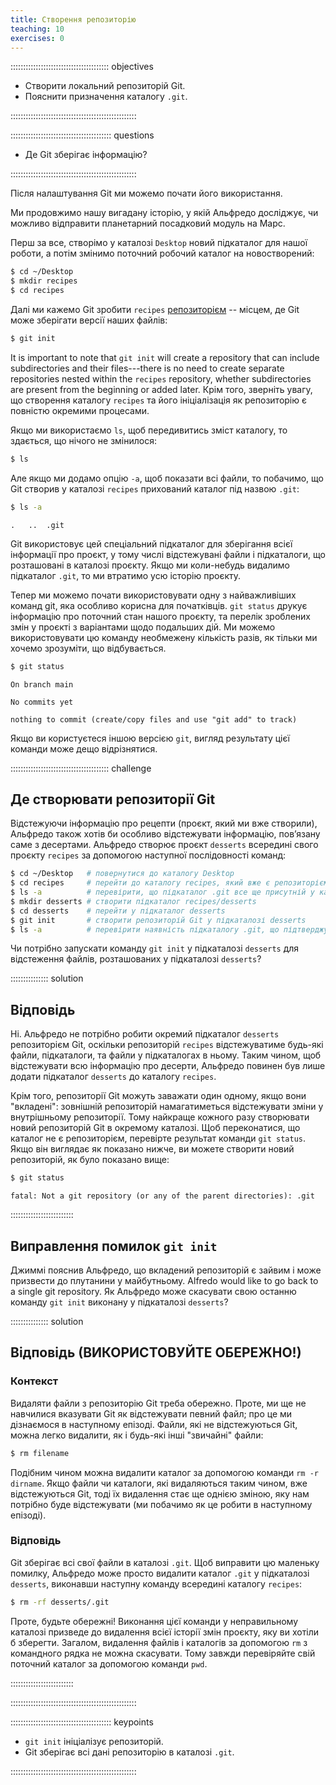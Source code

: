 ```yaml
---
title: Створення репозиторію
teaching: 10
exercises: 0
---
```


::::::::::::::::::::::::::::::::::::::: objectives

- Створити локальний репозиторій Git.
- Пояснити призначення каталогу `.git`.

::::::::::::::::::::::::::::::::::::::::::::::::::

:::::::::::::::::::::::::::::::::::::::: questions

- Де Git зберігає інформацію?

::::::::::::::::::::::::::::::::::::::::::::::::::

Після налаштування Git ми можемо почати його використання.

Ми продовжимо нашу вигадану історію, у якій Альфредо досліджує, чи можливо відправити планетарний посадковий модуль на Марс.

Перш за все, створімо у каталозі `Desktop` новий підкаталог для нашої роботи, а потім змінимо поточний робочий каталог на новостворений:

```bash
$ cd ~/Desktop
$ mkdir recipes
$ cd recipes
```

Далі ми кажемо Git зробити `recipes` [репозиторієм](../learners/reference.md#repository)
\-- місцем, де Git може зберігати версії наших файлів:

```bash
$ git init
```

It is important to note that `git init` will create a repository that
can include subdirectories and their files---there is no need to create
separate repositories nested within the `recipes` repository, whether
subdirectories are present from the beginning or added later. Крім того, зверніть увагу, що створення каталогу `recipes` та його ініціалізація як репозиторію є повністю окремими процесами.

Якщо ми використаємо `ls`, щоб передивитись зміст каталогу, то здається, що нічого не змінилося:

```bash
$ ls
```

Але якщо ми додамо опцію `-a`, щоб показати всі файли, то побачимо, що Git створив у каталозі `recipes` прихований каталог під назвою `.git`:

```bash
$ ls -a
```

```output
.	..	.git
```

Git використовує цей спеціальний підкаталог для зберігання всієї інформації про проєкт, у тому числі відстежувані файли і підкаталоги, що розташовані в каталозі проєкту.
Якщо ми коли-небудь видалимо підкаталог `.git`, то ми втратимо усю історію проєкту.

Тепер ми можемо почати використовувати одну з найважливіших команд git, яка особливо корисна для початківців. `git status` друкує інформацію про поточний стан нашого проєкту, та перелік зроблених змін у проєкті з варіантами щодо подальших дій. Ми можемо використовувати цю команду необмежену кількість разів, як тільки ми хочемо зрозуміти, що відбувається.

```bash
$ git status
```

```output
On branch main

No commits yet

nothing to commit (create/copy files and use "git add" to track)
```

Якщо ви користуєтеся іншою версією `git`, вигляд результату цієї команди може дещо відрізнятися.

:::::::::::::::::::::::::::::::::::::::  challenge

## Де створювати репозиторії Git

Відстежуючи інформацію про рецепти (проєкт, який ми вже створили), Альфредо також хотів би особливо відстежувати інформацію, пов’язану саме з десертами.
Альфредо створює проєкт `desserts` всередині свого проєкту `recipes`
за допомогою наступної послідовності команд:

```bash
$ cd ~/Desktop   # повернутися до каталогу Desktop
$ cd recipes     # перейти до каталогу recipes, який вже є репозиторієм Git
$ ls -a          # перевірити, що підкаталог .git все ще присутній у каталозі recipes
$ mkdir desserts # створити підкаталог recipes/desserts
$ cd desserts    # перейти у підкаталог desserts
$ git init       # створити репозиторій Git у підкаталозі desserts
$ ls -a          # перевірити наявність підкаталогу .git, що підтверджує створення нового репозиторію
```

Чи потрібно запускати команду `git init` у підкаталозі `desserts` для відстеження файлів, розташованих у підкаталозі `desserts`?

:::::::::::::::  solution

## Відповідь

Ні. Альфредо не потрібно робити окремий підкаталог `desserts` репозиторієм Git, оскільки репозиторій `recipes` відстежуватиме будь-які файли, підкаталоги, та файли у підкаталогах в ньому.  Таким чином, щоб відстежувати всю інформацію про десерти, Альфредо повинен був лише додати підкаталог `desserts` до каталогу `recipes`.

Крім того, репозиторії Git можуть заважати один одному, якщо вони "вкладені": зовнішній репозиторій намагатиметься відстежувати зміни у внутрішньому репозиторії. Тому найкраще кожного разу створювати новий репозиторій Git в окремому каталозі. Щоб переконатися, що каталог не є репозиторієм, перевірте результат команди `git status`. Якщо він виглядає як показано нижче, ви можете створити новий репозиторій, як було показано вище:

```bash
$ git status
```

```output
fatal: Not a git repository (or any of the parent directories): .git
```

:::::::::::::::::::::::::

## Виправлення помилок `git init`

Джиммі пояснив Альфредо, що вкладений репозиторій є зайвим і може призвести до плутанини у майбутньому. Alfredo would like to go back to a single git repository. Як Альфредо може скасувати свою останню команду `git init` виконану у підкаталозі `desserts`?

:::::::::::::::  solution

## Відповідь (ВИКОРИСТОВУЙТЕ ОБЕРЕЖНО!)

### Контекст

Видаляти файли з репозиторію Git треба обережно. Проте, ми ще не навчилися вказувати Git як відстежувати певний файл; про це ми дізнаємося в наступному епізоді. Файли, які не відстежуються Git, можна легко видалити, як і будь-які інші "звичайні" файли:

```bash
$ rm filename
```

Подібним чином можна видалити каталог за допомогою команди `rm -r dirname`.
Якщо файли чи каталоги, які видаляються таким чином, вже відстежуються Git, тоді їх видалення стає ще однією зміною, яку нам потрібно буде відстежувати (ми побачимо як це робити в наступному епізоді).

### Відповідь

Git зберігає всі свої файли в каталозі `.git`.
Щоб виправити цю маленьку помилку, Альфредо може просто видалити каталог `.git` у підкаталозі `desserts`, виконавши наступну команду всередині каталогу `recipes`:

```bash
$ rm -rf desserts/.git
```

Проте, будьте обережні! Виконання цієї команди у неправильному каталозі призведе до видалення всієї історії змін проєкту, яку ви хотіли б зберегти.
Загалом, видалення файлів і каталогів за допомогою `rm` з командного рядка не можна скасувати.
Тому завжди перевіряйте свій поточний каталог за допомогою команди `pwd`.

:::::::::::::::::::::::::

::::::::::::::::::::::::::::::::::::::::::::::::::

:::::::::::::::::::::::::::::::::::::::: keypoints

- `git init` ініціалізує репозиторій.
- Git зберігає всі дані репозиторію в каталозі `.git`.

::::::::::::::::::::::::::::::::::::::::::::::::::
